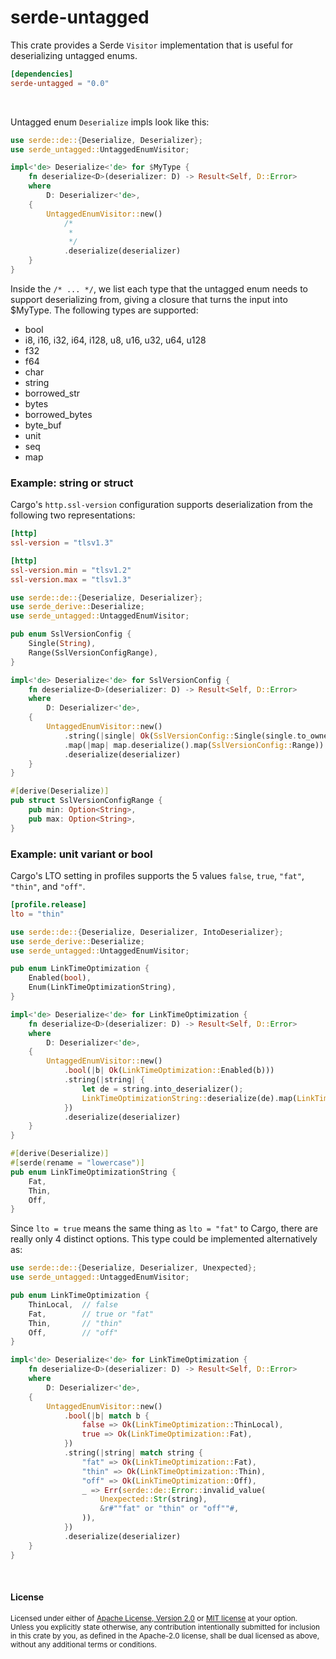 serde-untagged
==============

This crate provides a Serde `Visitor` implementation that is useful for
deserializing untagged enums.

```toml
[dependencies]
serde-untagged = "0.0"
```

<br>

Untagged enum `Deserialize` impls look like this:

```rust
use serde::de::{Deserialize, Deserializer};
use serde_untagged::UntaggedEnumVisitor;

impl<'de> Deserialize<'de> for $MyType {
    fn deserialize<D>(deserializer: D) -> Result<Self, D::Error>
    where
        D: Deserializer<'de>,
    {
        UntaggedEnumVisitor::new()
            /*
             *
             */
            .deserialize(deserializer)
    }
}
```

Inside the `/* ... */`, we list each type that the untagged enum needs to
support deserializing from, giving a closure that turns the input into $MyType.
The following types are supported:

- bool
- i8, i16, i32, i64, i128, u8, u16, u32, u64, u128
- f32
- f64
- char
- string
- borrowed\_str
- bytes
- borrowed\_bytes
- byte\_buf
- unit
- seq
- map

### Example: string or struct

Cargo's `http.ssl-version` configuration supports deserialization from the
following two representations:

```toml
[http]
ssl-version = "tlsv1.3"
```

```toml
[http]
ssl-version.min = "tlsv1.2"
ssl-version.max = "tlsv1.3"
```

```rust
use serde::de::{Deserialize, Deserializer};
use serde_derive::Deserialize;
use serde_untagged::UntaggedEnumVisitor;

pub enum SslVersionConfig {
    Single(String),
    Range(SslVersionConfigRange),
}

impl<'de> Deserialize<'de> for SslVersionConfig {
    fn deserialize<D>(deserializer: D) -> Result<Self, D::Error>
    where
        D: Deserializer<'de>,
    {
        UntaggedEnumVisitor::new()
            .string(|single| Ok(SslVersionConfig::Single(single.to_owned())))
            .map(|map| map.deserialize().map(SslVersionConfig::Range))
            .deserialize(deserializer)
    }
}

#[derive(Deserialize)]
pub struct SslVersionConfigRange {
    pub min: Option<String>,
    pub max: Option<String>,
}
```

### Example: unit variant or bool

Cargo's LTO setting in profiles supports the 5 values `false`, `true`, `"fat"`,
`"thin"`, and `"off"`.

```toml
[profile.release]
lto = "thin"
```

```rust
use serde::de::{Deserialize, Deserializer, IntoDeserializer};
use serde_derive::Deserialize;
use serde_untagged::UntaggedEnumVisitor;

pub enum LinkTimeOptimization {
    Enabled(bool),
    Enum(LinkTimeOptimizationString),
}

impl<'de> Deserialize<'de> for LinkTimeOptimization {
    fn deserialize<D>(deserializer: D) -> Result<Self, D::Error>
    where
        D: Deserializer<'de>,
    {
        UntaggedEnumVisitor::new()
            .bool(|b| Ok(LinkTimeOptimization::Enabled(b)))
            .string(|string| {
                let de = string.into_deserializer();
                LinkTimeOptimizationString::deserialize(de).map(LinkTimeOptimization::Enum)
            })
            .deserialize(deserializer)
    }
}

#[derive(Deserialize)]
#[serde(rename = "lowercase")]
pub enum LinkTimeOptimizationString {
    Fat,
    Thin,
    Off,
}
```

Since `lto = true` means the same thing as `lto = "fat"` to Cargo, there are
really only 4 distinct options. This type could be implemented alternatively as:

```rust
use serde::de::{Deserialize, Deserializer, Unexpected};
use serde_untagged::UntaggedEnumVisitor;

pub enum LinkTimeOptimization {
    ThinLocal,  // false
    Fat,        // true or "fat"
    Thin,       // "thin"
    Off,        // "off"
}

impl<'de> Deserialize<'de> for LinkTimeOptimization {
    fn deserialize<D>(deserializer: D) -> Result<Self, D::Error>
    where
        D: Deserializer<'de>,
    {
        UntaggedEnumVisitor::new()
            .bool(|b| match b {
                false => Ok(LinkTimeOptimization::ThinLocal),
                true => Ok(LinkTimeOptimization::Fat),
            })
            .string(|string| match string {
                "fat" => Ok(LinkTimeOptimization::Fat),
                "thin" => Ok(LinkTimeOptimization::Thin),
                "off" => Ok(LinkTimeOptimization::Off),
                _ => Err(serde::de::Error::invalid_value(
                    Unexpected::Str(string),
                    &r#""fat" or "thin" or "off""#,
                )),
            })
            .deserialize(deserializer)
    }
}
```

<br>

#### License

<sup>
Licensed under either of <a href="LICENSE-APACHE">Apache License, Version
2.0</a> or <a href="LICENSE-MIT">MIT license</a> at your option.
</sup>

<br>

<sub>
Unless you explicitly state otherwise, any contribution intentionally submitted
for inclusion in this crate by you, as defined in the Apache-2.0 license, shall
be dual licensed as above, without any additional terms or conditions.
</sub>
